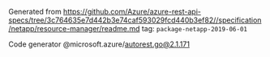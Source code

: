 Generated from https://github.com/Azure/azure-rest-api-specs/tree/3c764635e7d442b3e74caf593029fcd440b3ef82//specification/netapp/resource-manager/readme.md tag: `package-netapp-2019-06-01`

Code generator @microsoft.azure/autorest.go@2.1.171


